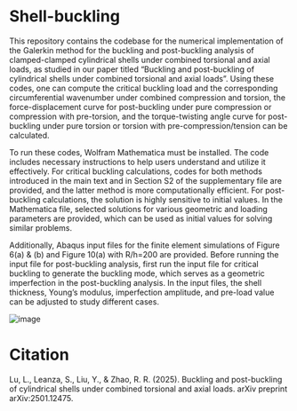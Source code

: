 # Shell-buckling
This repository contains the codebase for the numerical implementation of the Galerkin method for the buckling and post-buckling analysis of clamped-clamped cylindrical shells under combined torsional and axial loads, as studied in our paper titled “Buckling and post-buckling of cylindrical shells under combined torsional and axial loads”.  Using these codes, one can compute the critical buckling load and the corresponding circumferential wavenumber under combined compression and torsion, the force-displacement curve for post-buckling under pure compression or compression with pre-torsion, and the torque-twisting angle curve for post-buckling under pure torsion or torsion with pre-compression/tension can be calculated. 

To run these codes, Wolfram Mathematica must be installed. The code includes necessary instructions to help users understand and utilize it effectively. For critical buckling calculations, codes for both methods introduced in the main text and in Section S2 of the supplementary file are provided, and the latter method is more computationally efficient. For post-buckling calculations, the solution is highly sensitive to initial values. In the Mathematica file, selected solutions for various geometric and loading parameters are provided, which can be used as initial values for solving similar problems. 

Additionally, Abaqus input files for the finite element simulations of Figure 6(a) & (b) and Figure 10(a) with R/h=200 are provided. Before running the input file for post-buckling analysis, first run the input file for critical buckling to generate the buckling mode, which serves as a geometric imperfection in the post-buckling analysis. In the input files, the shell thickness, Young’s modulus, imperfection amplitude, and pre-load value can be adjusted to study different cases.

![image](https://github.com/user-attachments/assets/4a9c2936-275e-46c5-ab39-f515175d76ba)

# Citation
Lu, L., Leanza, S., Liu, Y., & Zhao, R. R. (2025). Buckling and post-buckling of cylindrical shells under combined torsional and axial loads. arXiv preprint arXiv:2501.12475.
